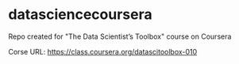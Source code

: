 datasciencecoursera
===================

Repo created for "The Data Scientist’s Toolbox" course on Coursera

Corse URL: https://class.coursera.org/datascitoolbox-010
